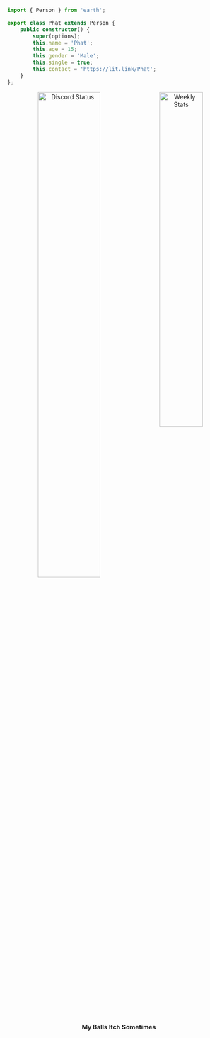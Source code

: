 ```ts
import { Person } from 'earth';

export class Phat extends Person {
	public constructor() {
		super(options);
		this.name = 'Phat';
		this.age = 15;
		this.gender = 'Male';
		this.single = true;
		this.contact = 'https://lit.link/Phat';
	}
};
```
<p align="center">
	<a href="https://discord.com/users/795621503101042696" target="_blank">
		<img 
			width="53%" 
			align="center" 
			alt="Discord Status" 
			src="https://lanyard.cnrad.dev/api/795621503101042696?bg=1f1f1f&borderRadius=5px"
		/>
	</a>
	<a href="https://wakatime.com/@Phat" target="_blank">
		<img
			width="44%"
			align="right"
			alt="Weekly Stats"
			src="https://github-readme-stats.vercel.app/api/wakatime?username=Phat&border_radius=5px&theme=dark&bg_color=1f1f1f&border_color=1f1f1f&icon_color=58a6ff&show_icons=true&disable_animations=true&custom_title=Weekly%20Stats"
		/>
	</a>
	<br>
	<br>
	<br>
	<b>My Balls Itch Sometimes</b>
</p>

